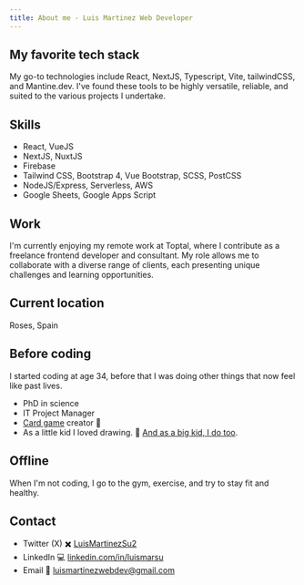```yaml
---
title: About me - Luis Martinez Web Developer
---
```


## My favorite tech stack

My go-to technologies include React, NextJS, Typescript, Vite, tailwindCSS, and Mantine.dev. I've found these tools to be highly versatile, reliable, and suited to the various projects I undertake.

## Skills

- React, VueJS
- NextJS, NuxtJS
- Firebase
- Tailwind CSS, Bootstrap 4, Vue Bootstrap, SCSS, PostCSS
- NodeJS/Express, Serverless, AWS
- Google Sheets, Google Apps Script

## Work

I'm currently enjoying my remote work at Toptal, where I contribute as a freelance frontend developer and consultant. My role allows me to collaborate with a diverse range of clients, each presenting unique challenges and learning opportunities.

## Current location

Roses, Spain

## Before coding

I started coding at age 34, before that I was doing other things that now feel like past lives.

- PhD in science
- IT Project Manager
- [Card game](https://www.kickstarter.com/projects/rafaelgonzalez/final-boss-the-card-game) creator 🎲
- As a little kid I loved drawing. 🎨 [And as a big kid, I do too](https://www.artstation.com/luismartinez).

## Offline

When I'm not coding, I go to the gym, exercise, and try to stay fit and healthy.

## Contact

- Twitter (X) ✖️ [LuisMartinezSu2](https://twitter.com/LuisMartinezSu2)
- LinkedIn 💻 [linkedin.com/in/luismarsu](https://www.linkedin.com/in/luismarsu)
- Email 📧 [luismartinezwebdev@gmail.com](mailto:luismartinezwebdev@gmail.com)
